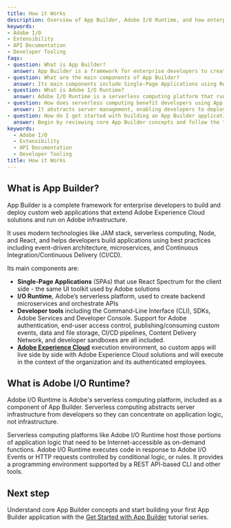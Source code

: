 ```yaml
---
title: How it Works
description: Overview of App Builder, Adobe I/O Runtime, and how enterprise developers can build and deploy custom web applications on Adobe Experience Cloud.
keywords:
- Adobe I/O  
- Extensibility  
- API Documentation  
- Developer Tooling
faqs:
- question: What is App Builder?
  answer: App Builder is a framework for enterprise developers to create and deploy custom web applications that extend Adobe Experience Cloud solutions using modern technologies like JAM stack, serverless computing, Node, and React.
- question: What are the main components of App Builder?
  answer: Its main components include Single-Page Applications using React Spectrum, Adobe I/O Runtime for backend microservices, developer tools like CLI and SDKs, and integration with Adobe Experience Cloud's execution environment.
- question: What is Adobe I/O Runtime?
  answer: Adobe I/O Runtime is a serverless computing platform that runs backend application logic in response to events or HTTP requests, allowing developers to focus on code rather than infrastructure.
- question: How does serverless computing benefit developers using App Builder?
  answer: It abstracts server management, enabling developers to deploy on-demand functions that scale automatically and respond to events, simplifying infrastructure concerns.
- question: How do I get started with building an App Builder application?
  answer: Begin by reviewing core App Builder concepts and follow the "Get Started with App Builder" tutorial series for step-by-step guidance on building your first application.
keywords:
  - Adobe I/O  
  - Extensibility  
  - API Documentation  
  - Developer Tooling
title: How it Works
---
```

## What is App Builder?

App Builder is a complete framework for enterprise developers to build and deploy custom web applications that extend Adobe Experience Cloud solutions and run on Adobe infrastructure. 

It uses modern technologies like JAM stack, serverless computing, Node, and React, and helps developers build applications using best practices including event-driven architecture, microservices, and Continuous Integration/Continuous Delivery (CI/CD).

Its main components are:

- **Single-Page Applications** (SPAs) that use React Spectrum for the client side - the same UI toolkit used by Adobe solutions
- **I/O Runtime**, Adobe’s serverless platform, used to create backend microservices and orchestrate APIs
- **Developer tools** including the Command-Line Interface (CLI), SDKs, Adobe Services and Developer Console. Support for Adobe authentication, end-user access control, publishing/consuming custom events, data and file storage, CI/CD pipelines, Content Delivery Network, and developer sandboxes are all included.
- **[Adobe Experience Cloud](https://experience.adobe.com/)** execution environment, so custom apps will live side by side with Adobe Experience Cloud solutions and will execute in the context of the organization and its authenticated employees.

## What is Adobe I/O Runtime?

Adobe I/O Runtime is Adobe's serverless computing platform, included as a component of App Builder. Serverless computing abstracts server infrastructure from developers so they can concentrate on application logic, not infrastructure. 

Serverless computing platforms like Adobe I/O Runtime host those portions of application logic that need to be Internet-accessible as on-demand functions. Adobe I/O Runtime executes code in response to Adobe I/O Events or HTTP requests controlled by conditional logic, or rules. It provides a programming environment supported by a REST API-based CLI and other tools.

## Next step

Understand core App Builder concepts and start building your first App Builder application with the [Get Started with App Builder](../get_started/app_builder_get_started/app-builder-intro.md) tutorial series.
